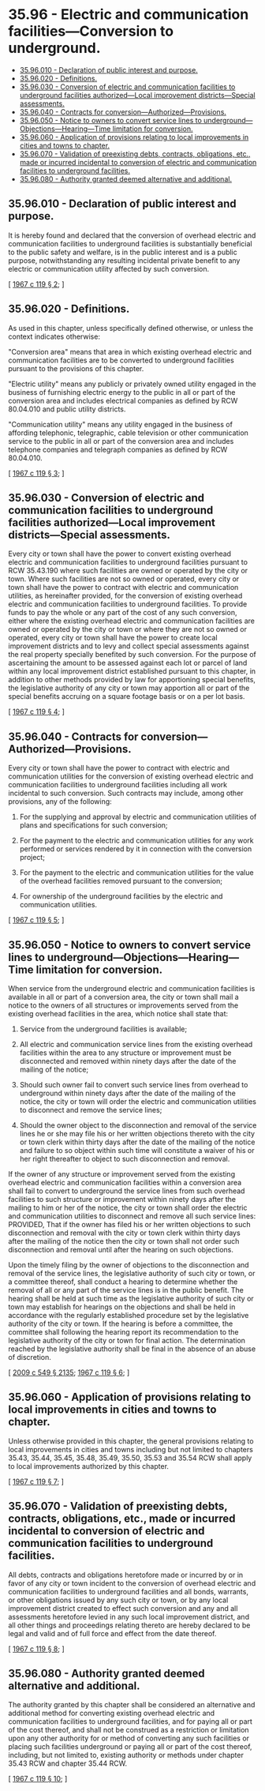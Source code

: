 # 35.96 - Electric and communication facilities—Conversion to underground.
* [35.96.010 - Declaration of public interest and purpose.](#3596010---declaration-of-public-interest-and-purpose)
* [35.96.020 - Definitions.](#3596020---definitions)
* [35.96.030 - Conversion of electric and communication facilities to underground facilities authorized—Local improvement districts—Special assessments.](#3596030---conversion-of-electric-and-communication-facilities-to-underground-facilities-authorizedlocal-improvement-districtsspecial-assessments)
* [35.96.040 - Contracts for conversion—Authorized—Provisions.](#3596040---contracts-for-conversionauthorizedprovisions)
* [35.96.050 - Notice to owners to convert service lines to underground—Objections—Hearing—Time limitation for conversion.](#3596050---notice-to-owners-to-convert-service-lines-to-undergroundobjectionshearingtime-limitation-for-conversion)
* [35.96.060 - Application of provisions relating to local improvements in cities and towns to chapter.](#3596060---application-of-provisions-relating-to-local-improvements-in-cities-and-towns-to-chapter)
* [35.96.070 - Validation of preexisting debts, contracts, obligations, etc., made or incurred incidental to conversion of electric and communication facilities to underground facilities.](#3596070---validation-of-preexisting-debts-contracts-obligations-etc-made-or-incurred-incidental-to-conversion-of-electric-and-communication-facilities-to-underground-facilities)
* [35.96.080 - Authority granted deemed alternative and additional.](#3596080---authority-granted-deemed-alternative-and-additional)
## 35.96.010 - Declaration of public interest and purpose.
It is hereby found and declared that the conversion of overhead electric and communication facilities to underground facilities is substantially beneficial to the public safety and welfare, is in the public interest and is a public purpose, notwithstanding any resulting incidental private benefit to any electric or communication utility affected by such conversion.

\[ [1967 c 119 § 2](http://leg.wa.gov/CodeReviser/documents/sessionlaw/1967c119.pdf?cite=1967%20c%20119%20§%202); \]

## 35.96.020 - Definitions.
As used in this chapter, unless specifically defined otherwise, or unless the context indicates otherwise:

"Conversion area" means that area in which existing overhead electric and communication facilities are to be converted to underground facilities pursuant to the provisions of this chapter.

"Electric utility" means any publicly or privately owned utility engaged in the business of furnishing electric energy to the public in all or part of the conversion area and includes electrical companies as defined by RCW 80.04.010 and public utility districts.

"Communication utility" means any utility engaged in the business of affording telephonic, telegraphic, cable television or other communication service to the public in all or part of the conversion area and includes telephone companies and telegraph companies as defined by RCW 80.04.010.

\[ [1967 c 119 § 3](http://leg.wa.gov/CodeReviser/documents/sessionlaw/1967c119.pdf?cite=1967%20c%20119%20§%203); \]

## 35.96.030 - Conversion of electric and communication facilities to underground facilities authorized—Local improvement districts—Special assessments.
Every city or town shall have the power to convert existing overhead electric and communication facilities to underground facilities pursuant to RCW 35.43.190 where such facilities are owned or operated by the city or town. Where such facilities are not so owned or operated, every city or town shall have the power to contract with electric and communication utilities, as hereinafter provided, for the conversion of existing overhead electric and communication facilities to underground facilities. To provide funds to pay the whole or any part of the cost of any such conversion, either where the existing overhead electric and communication facilities are owned or operated by the city or town or where they are not so owned or operated, every city or town shall have the power to create local improvement districts and to levy and collect special assessments against the real property specially benefited by such conversion. For the purpose of ascertaining the amount to be assessed against each lot or parcel of land within any local improvement district established pursuant to this chapter, in addition to other methods provided by law for apportioning special benefits, the legislative authority of any city or town may apportion all or part of the special benefits accruing on a square footage basis or on a per lot basis.

\[ [1967 c 119 § 4](http://leg.wa.gov/CodeReviser/documents/sessionlaw/1967c119.pdf?cite=1967%20c%20119%20§%204); \]

## 35.96.040 - Contracts for conversion—Authorized—Provisions.
Every city or town shall have the power to contract with electric and communication utilities for the conversion of existing overhead electric and communication facilities to underground facilities including all work incidental to such conversion. Such contracts may include, among other provisions, any of the following:

1. For the supplying and approval by electric and communication utilities of plans and specifications for such conversion;

2. For the payment to the electric and communication utilities for any work performed or services rendered by it in connection with the conversion project;

3. For the payment to the electric and communication utilities for the value of the overhead facilities removed pursuant to the conversion;

4. For ownership of the underground facilities by the electric and communication utilities.

\[ [1967 c 119 § 5](http://leg.wa.gov/CodeReviser/documents/sessionlaw/1967c119.pdf?cite=1967%20c%20119%20§%205); \]

## 35.96.050 - Notice to owners to convert service lines to underground—Objections—Hearing—Time limitation for conversion.
When service from the underground electric and communication facilities is available in all or part of a conversion area, the city or town shall mail a notice to the owners of all structures or improvements served from the existing overhead facilities in the area, which notice shall state that:

1. Service from the underground facilities is available;

2. All electric and communication service lines from the existing overhead facilities within the area to any structure or improvement must be disconnected and removed within ninety days after the date of the mailing of the notice;

3. Should such owner fail to convert such service lines from overhead to underground within ninety days after the date of the mailing of the notice, the city or town will order the electric and communication utilities to disconnect and remove the service lines;

4. Should the owner object to the disconnection and removal of the service lines he or she may file his or her written objections thereto with the city or town clerk within thirty days after the date of the mailing of the notice and failure to so object within such time will constitute a waiver of his or her right thereafter to object to such disconnection and removal.

If the owner of any structure or improvement served from the existing overhead electric and communication facilities within a conversion area shall fail to convert to underground the service lines from such overhead facilities to such structure or improvement within ninety days after the mailing to him or her of the notice, the city or town shall order the electric and communication utilities to disconnect and remove all such service lines: PROVIDED, That if the owner has filed his or her written objections to such disconnection and removal with the city or town clerk within thirty days after the mailing of the notice then the city or town shall not order such disconnection and removal until after the hearing on such objections.

Upon the timely filing by the owner of objections to the disconnection and removal of the service lines, the legislative authority of such city or town, or a committee thereof, shall conduct a hearing to determine whether the removal of all or any part of the service lines is in the public benefit. The hearing shall be held at such time as the legislative authority of such city or town may establish for hearings on the objections and shall be held in accordance with the regularly established procedure set by the legislative authority of the city or town. If the hearing is before a committee, the committee shall following the hearing report its recommendation to the legislative authority of the city or town for final action. The determination reached by the legislative authority shall be final in the absence of an abuse of discretion.

\[ [2009 c 549 § 2135](http://lawfilesext.leg.wa.gov/biennium/2009-10/Pdf/Bills/Session%20Laws/Senate/5038.SL.pdf?cite=2009%20c%20549%20§%202135); [1967 c 119 § 6](http://leg.wa.gov/CodeReviser/documents/sessionlaw/1967c119.pdf?cite=1967%20c%20119%20§%206); \]

## 35.96.060 - Application of provisions relating to local improvements in cities and towns to chapter.
Unless otherwise provided in this chapter, the general provisions relating to local improvements in cities and towns including but not limited to chapters 35.43, 35.44, 35.45, 35.48, 35.49, 35.50, 35.53 and 35.54 RCW shall apply to local improvements authorized by this chapter.

\[ [1967 c 119 § 7](http://leg.wa.gov/CodeReviser/documents/sessionlaw/1967c119.pdf?cite=1967%20c%20119%20§%207); \]

## 35.96.070 - Validation of preexisting debts, contracts, obligations, etc., made or incurred incidental to conversion of electric and communication facilities to underground facilities.
All debts, contracts and obligations heretofore made or incurred by or in favor of any city or town incident to the conversion of overhead electric and communication facilities to underground facilities and all bonds, warrants, or other obligations issued by any such city or town, or by any local improvement district created to effect such conversion and any and all assessments heretofore levied in any such local improvement district, and all other things and proceedings relating thereto are hereby declared to be legal and valid and of full force and effect from the date thereof.

\[ [1967 c 119 § 8](http://leg.wa.gov/CodeReviser/documents/sessionlaw/1967c119.pdf?cite=1967%20c%20119%20§%208); \]

## 35.96.080 - Authority granted deemed alternative and additional.
The authority granted by this chapter shall be considered an alternative and additional method for converting existing overhead electric and communication facilities to underground facilities, and for paying all or part of the cost thereof, and shall not be construed as a restriction or limitation upon any other authority for or method of converting any such facilities or placing such facilities underground or paying all or part of the cost thereof, including, but not limited to, existing authority or methods under chapter 35.43 RCW and chapter 35.44 RCW.

\[ [1967 c 119 § 10](http://leg.wa.gov/CodeReviser/documents/sessionlaw/1967c119.pdf?cite=1967%20c%20119%20§%2010); \]

